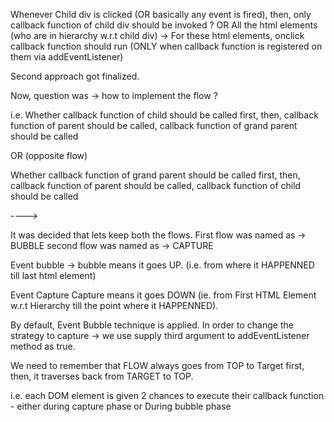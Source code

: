 Whenever Child div is clicked (OR basically any event is fired),
then, only callback function of child div should be invoked ?
OR 
All the html elements (who are in hierarchy w.r.t child div) ->
For these html elements, onclick callback function should run 
(ONLY when callback function is registered on them via addEventListener)


Second approach got finalized.

Now, question was -> 
how to implement the flow ?

i.e.
Whether callback function of child should be called first, then,
callback function of parent should be called,
callback function of grand parent should be called

OR  (opposite flow)

Whether callback function of grand parent should be called first, then,
callback function of parent should be called,
callback function of child should be called

----> 

It was decided that lets keep both the flows.
First flow was named as -> BUBBLE
second flow was named as -> CAPTURE


Event bubble -> 
bubble means it goes UP. (i.e. from where it HAPPENNED till last html element)

Event Capture 
Capture means it goes DOWN (ie. from First HTML Element w.r.t Hierarchy till the 
point where it HAPPENNED).


By default, Event Bubble technique is applied.
In order to change the strategy to capture ->
we use supply third argument to addEventListener method as true.


We need to remember that FLOW always goes from TOP to Target first,
then, it traverses back from TARGET to TOP.

i.e. each DOM element is given 2 chances to execute their callback function -
either during capture phase or During bubble phase